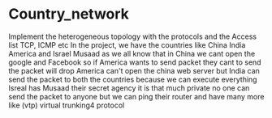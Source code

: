 # Country_network
Implement the heterogeneous topology with the protocols and the Access list TCP, ICMP etc
In the project, we have the countries like China India America and Israel Musaad
as we all know that in China we cant open the google and Facebook so if America wants to send packet they cant to send the packet will drop America  can't open the china web server
but India can send the packet to both the countries because we can execute everything 
Isreal has Musaad their secret agency it is that much private no one can send the packet to anyone but we can ping their router 
and have many more like (vtp) virtual trunking4 protocol
